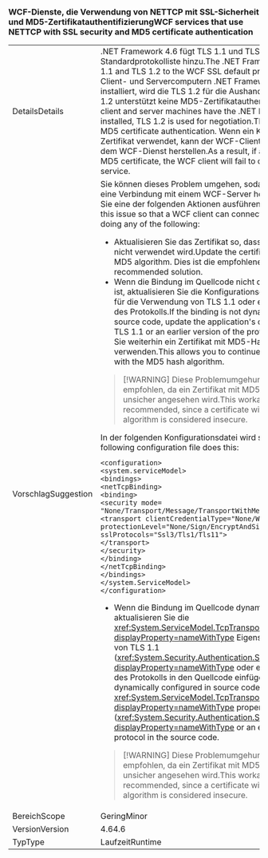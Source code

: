 ### <a name="wcf-services-that-use-nettcp-with-ssl-security-and-md5-certificate-authentication"></a><span data-ttu-id="41e1f-101">WCF-Dienste, die Verwendung von NETTCP mit SSL-Sicherheit und MD5-Zertifikatauthentifizierung</span><span class="sxs-lookup"><span data-stu-id="41e1f-101">WCF services that use NETTCP with SSL security and MD5 certificate authentication</span></span>

|   |   |
|---|---|
|<span data-ttu-id="41e1f-102">Details</span><span class="sxs-lookup"><span data-stu-id="41e1f-102">Details</span></span>|<span data-ttu-id="41e1f-103">.NET Framework 4.6 fügt TLS 1.1 und TLS 1.2 zur WCF-SSL-Standardprotokolliste hinzu.</span><span class="sxs-lookup"><span data-stu-id="41e1f-103">The .NET Framework 4.6 adds TLS 1.1 and TLS 1.2 to the WCF SSL default protocol list.</span></span> <span data-ttu-id="41e1f-104">Wenn Client- und Servercomputern .NET Framework 4.6 oder höher installiert, wird die TLS 1.2 für die Aushandlung verwendet. TLS 1.2 unterstützt keine MD5-Zertifikatauthentifizierung.</span><span class="sxs-lookup"><span data-stu-id="41e1f-104">When both client and server machines have the .NET Framework 4.6 or later installed, TLS 1.2 is used for negotiation.TLS 1.2 does not support MD5 certificate authentication.</span></span> <span data-ttu-id="41e1f-105">Wenn ein Kunde daher ein MD5-Zertifikat verwendet, kann der WCF-Client keine Verbindung mit dem WCF-Dienst herstellen.</span><span class="sxs-lookup"><span data-stu-id="41e1f-105">As a result, if a customer uses an MD5 certificate, the WCF client will fail to connect to the WCF service.</span></span>|
|<span data-ttu-id="41e1f-106">Vorschlag</span><span class="sxs-lookup"><span data-stu-id="41e1f-106">Suggestion</span></span>|<span data-ttu-id="41e1f-107">Sie können dieses Problem umgehen, sodass ein WCF-Client eine Verbindung mit einem WCF-Server herstellen kann, indem Sie eine der folgenden Aktionen ausführen:</span><span class="sxs-lookup"><span data-stu-id="41e1f-107">You can work around this issue so that a WCF client can connect to a WCF server by doing any of the following:</span></span><ul><li><span data-ttu-id="41e1f-108">Aktualisieren Sie das Zertifikat so, dass der MD5-Algorithmus nicht verwendet wird.</span><span class="sxs-lookup"><span data-stu-id="41e1f-108">Update the certificate to not use the MD5 algorithm.</span></span> <span data-ttu-id="41e1f-109">Dies ist die empfohlene Lösung.</span><span class="sxs-lookup"><span data-stu-id="41e1f-109">This is the recommended solution.</span></span></li><li><span data-ttu-id="41e1f-110">Wenn die Bindung im Quellcode nicht dynamisch konfiguriert ist, aktualisieren Sie die Konfigurationsdatei der Anwendung für die Verwendung von TLS 1.1 oder einer früheren Version des Protokolls.</span><span class="sxs-lookup"><span data-stu-id="41e1f-110">If the binding is not dynamically configured in source code, update the application's configuration file to use TLS 1.1 or an earlier version of the protocol.</span></span> <span data-ttu-id="41e1f-111">Dadurch können Sie weiterhin ein Zertifikat mit MD5-Hashalgorithmus verwenden.</span><span class="sxs-lookup"><span data-stu-id="41e1f-111">This allows you to continue to use a certificate with the MD5 hash algorithm.</span></span></li></ul> <blockquote> [!WARNING] <span data-ttu-id="41e1f-112">Diese Problemumgehung wird nicht empfohlen, da ein Zertifikat mit MD5-Hashalgorithmus als unsicher angesehen wird.</span><span class="sxs-lookup"><span data-stu-id="41e1f-112">This workaround is not recommended, since a certificate with the MD5 hash algorithm is considered insecure.</span></span></blockquote> <span data-ttu-id="41e1f-113">In der folgenden Konfigurationsdatei wird so vorgegangen:</span><span class="sxs-lookup"><span data-stu-id="41e1f-113">The following configuration file does this:</span></span><pre><code class="language-xml">&lt;configuration&gt;&#13;&#10;&lt;system.serviceModel&gt;&#13;&#10;&lt;bindings&gt;&#13;&#10;&lt;netTcpBinding&gt;&#13;&#10;&lt;binding&gt;&#13;&#10;&lt;security mode= &quot;None/Transport/Message/TransportWithMessageCredential&quot; &gt;&#13;&#10;&lt;transport clientCredentialType=&quot;None/Windows/Certificate&quot;&#13;&#10;protectionLevel=&quot;None/Sign/EncryptAndSign&quot;&#13;&#10;sslProtocols=&quot;Ssl3/Tls1/Tls11&quot;&gt;&#13;&#10;&lt;/transport&gt;&#13;&#10;&lt;/security&gt;&#13;&#10;&lt;/binding&gt;&#13;&#10;&lt;/netTcpBinding&gt;&#13;&#10;&lt;/bindings&gt;&#13;&#10;&lt;/system.ServiceModel&gt;&#13;&#10;&lt;/configuration&gt;&#13;&#10;</code></pre><ul><li><span data-ttu-id="41e1f-114">Wenn die Bindung im Quellcode dynamisch konfiguriert ist, aktualisieren Sie die <xref:System.ServiceModel.TcpTransportSecurity.SslProtocols?displayProperty=nameWithType> Eigenschaft zur Verwendung von TLS 1.1 (<xref:System.Security.Authentication.SslProtocols.Tls11?displayProperty=nameWithType> oder einer früheren Version des Protokolls in den Quellcode einfügen.</span><span class="sxs-lookup"><span data-stu-id="41e1f-114">If the binding is dynamically configured in source code, update the <xref:System.ServiceModel.TcpTransportSecurity.SslProtocols?displayProperty=nameWithType> property to use TLS 1.1 (<xref:System.Security.Authentication.SslProtocols.Tls11?displayProperty=nameWithType> or an earlier version of the protocol in the source code.</span></span></li></ul> <blockquote> [!WARNING] <span data-ttu-id="41e1f-115">Diese Problemumgehung wird nicht empfohlen, da ein Zertifikat mit MD5-Hashalgorithmus als unsicher angesehen wird.</span><span class="sxs-lookup"><span data-stu-id="41e1f-115">This workaround is not recommended, since a certificate with the MD5 hash algorithm is considered insecure.</span></span></blockquote> |
|<span data-ttu-id="41e1f-116">Bereich</span><span class="sxs-lookup"><span data-stu-id="41e1f-116">Scope</span></span>|<span data-ttu-id="41e1f-117">Gering</span><span class="sxs-lookup"><span data-stu-id="41e1f-117">Minor</span></span>|
|<span data-ttu-id="41e1f-118">Version</span><span class="sxs-lookup"><span data-stu-id="41e1f-118">Version</span></span>|<span data-ttu-id="41e1f-119">4.6</span><span class="sxs-lookup"><span data-stu-id="41e1f-119">4.6</span></span>|
|<span data-ttu-id="41e1f-120">Typ</span><span class="sxs-lookup"><span data-stu-id="41e1f-120">Type</span></span>|<span data-ttu-id="41e1f-121">Laufzeit</span><span class="sxs-lookup"><span data-stu-id="41e1f-121">Runtime</span></span>|

